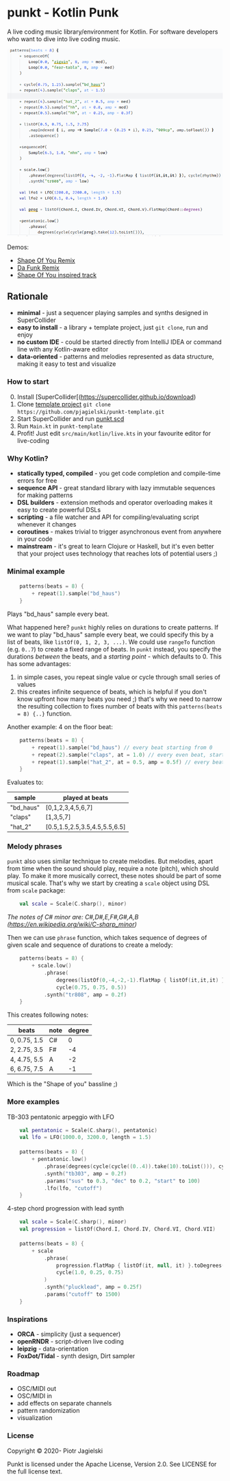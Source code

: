 # punkt - Kotlin Punk
A live coding music library/environment for Kotlin. For software developers who want to dive into live coding music.

[![Punkt demo](screen.png)](https://youtu.be/94xzNW6hxR8?t=120)

Demos: 
* [Shape Of You Remix](https://youtu.be/TBDG_34yKys?t=182)
* [Da Funk Remix](https://youtu.be/OdQQJPpL6Lo?t=136)
* [Shape Of You inspired track](https://youtu.be/94xzNW6hxR8?t=80)

## Rationale
* **minimal** - just a sequencer playing samples and synths designed in SuperCollider  
* **easy to install** - a library + template project, just `git clone`, run and enjoy
* **no custom IDE** - could be started directly from IntelliJ IDEA or command line with any Kotlin-aware editor 
* **data-oriented** - patterns and melodies represented as data structure, making it easy to test and visualize

### How to start
0. Install [SuperCollider[(https://supercollider.github.io/download)
1. Clone [template project](https://github.com/pjagielski/punkt-template) `git clone https://github.com/pjagielski/punkt-template.git`
2. Start SuperCollider and run [punkt.scd](https://raw.githubusercontent.com/pjagielski/punkt/master/src/main/resources/punkt.scd)
3. Run `Main.kt` in `punkt-template`
4. Profit! Just edit `src/main/kotlin/live.kts` in your favourite editor for live-coding 

### Why Kotlin?
* **statically typed, compiled** - you get code completion and compile-time errors for free
* **sequence API** - great standard library with lazy immutable sequences for making patterns
* **DSL builders** - extension methods and operator overloading makes it easy to create powerful DSLs 
* **scripting** - a file watcher and API for compiling/evaluating script whenever it changes
* **coroutines** - makes trivial to trigger asynchronous event from anywhere in your code
* **mainstream** - it's great to learn Clojure or Haskell, but it's even better that your project uses technology that reaches lots of potential users ;) 

### Minimal example

```kotlin
    patterns(beats = 8) {
        + repeat(1).sample("bd_haus")       
    }
```
Plays "bd_haus" sample every beat.

What happened here? `punkt` highly relies on durations to create patterns. If we want to play "bd_haus" sample every
beat, we could specify this by a list of beats, like `listOf(0, 1, 2, 3, ...)`. We could use `rangeTo` function (e.g. `0..7`) to
create a fixed range of beats. In `punkt` instead, you specify the durations *between* the beats, and a
*starting point* - which defaults to 0. This has some advantages:
 1. in simple cases, you repeat single value or cycle through small series of values
 2. this creates infinite sequence of beats, which is helpful if you don't know upfront how many beats you need ;) 
 that's why we need to narrow the resulting collection to fixes number of beats with this `patterns(beats = 8) {..}` 
 function.
 
 Another example: 4 on the floor beat:
 ```kotlin
     patterns(beats = 8) {
         + repeat(1).sample("bd_haus") // every beat starting from 0
         + repeat(2).sample("claps", at = 1.0) // every even beat, starting from 1     
         + repeat(1).sample("hat_2", at = 0.5, amp = 0.5f) // every beat, starting from 0.5
     }
 ```
Evaluates to:

| sample    | played at beats               |
|-----------|-------------------------------|
| "bd_haus" | [0,1,2,3,4,5,6,7]             |
| "claps"   | [1,3,5,7]                     |
| "hat_2"   | [0.5,1.5,2.5,3.5,4.5,5.5,6.5] | 

### Melody phrases
`punkt` also uses similar technique to create melodies. But melodies, apart from time when the sound should play,
require a note (pitch), which should play. To make it more musically correct, these notes should be part
of some musical scale. That's why we start by creating a `scale` object using DSL from `scale` package:

```kotlin
    val scale = Scale(C.sharp(), minor)
```
*The notes of C# minor are: C#,D#,E,F#,G#,A,B (https://en.wikipedia.org/wiki/C-sharp_minor)*

Then we can use `phrase` function, which takes sequence of degrees of given scale and sequence of durations to create a melody: 
```kotlin
    patterns(beats = 8) {
        + scale.low()
            .phrase(
                degrees(listOf(0,-4,-2,-1).flatMap { listOf(it,it,it) }),
                cycle(0.75, 0.75, 0.5))
            .synth("tr808", amp = 0.2f)
    }
```
This creates following notes:

| beats        | note | degree |
|--------------|------|--------|
| 0, 0.75, 1.5 | C#   |     0  |
| 2, 2.75, 3.5 | F#   |    -4  |
| 4, 4.75, 5.5 | A    |    -2  |
| 6, 6.75, 7.5 | A    |    -1  |

Which is the "Shape of you" bassline ;)

### More examples
TB-303 pentatonic arpeggio with LFO
```kotlin
    val pentatonic = Scale(C.sharp(), pentatonic)
    val lfo = LFO(1000.0, 3200.0, length = 1.5)
    
    patterns(beats = 8) {
        + pentatonic.low()
            .phrase(degrees(cycle(cycle((0..4)).take(10).toList())), cycle(0.25))
            .synth("tb303", amp = 0.2f)
            .params("sus" to 0.3, "dec" to 0.2, "start" to 100)
            .lfo(lfo, "cutoff")
    }
``` 

4-step chord progression with lead synth
```kotlin
    val scale = Scale(C.sharp(), minor)
    val progression = listOf(Chord.I, Chord.IV, Chord.VI, Chord.VII)

    patterns(beats = 8) {
        + scale
            .phrase(
                progression.flatMap { listOf(it, null, it) }.toDegrees(),
                cycle(1.0, 0.25, 0.75)
            )
            .synth("plucklead", amp = 0.25f)
            .params("cutoff" to 1500)
    }
```

### Inspirations
* **ORCA** - simplicity (just a sequencer)
* **openRNDR** - script-driven live coding
* **leipzig** - data-orientation
* **FoxDot/Tidal** - synth design, Dirt sampler

### Roadmap
* OSC/MIDI out
* OSC/MIDI in
* add effects on separate channels
* pattern randomization
* visualization

### License
Copyright © 2020- Piotr Jagielski

Punkt is licensed under the Apache License, Version 2.0. See LICENSE for the full license text.






